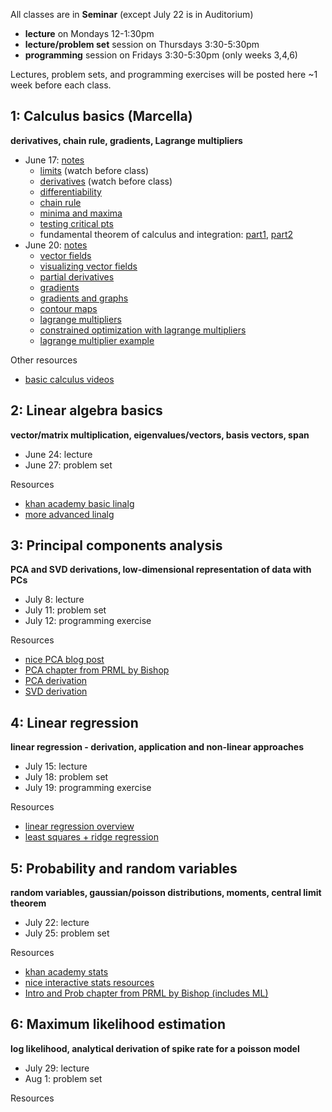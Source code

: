 All classes are in **Seminar** (except July 22 is in Auditorium)
- **lecture** on Mondays 12-1:30pm 
- **lecture/problem set** session on Thursdays 3:30-5:30pm
- **programming** session on Fridays 3:30-5:30pm (only weeks 3,4,6) 

Lectures, problem sets, and programming exercises will be posted here ~1 week before each class.

## 1: Calculus basics (Marcella)

**derivatives, chain rule, gradients, Lagrange multipliers**

- June 17: [notes](week1_calc/CalcLectureNotes_1.pdf)
    - [limits](https://www.khanacademy.org/math/ap-calculus-ab/ab-limits-new/ab-limits-optional/v/limit-intuition-review) (watch before class)
    - [derivatives](https://www.khanacademy.org/math/calculus-1/cs1-derivatives-definition-and-basic-rules/cs1-derivative-definition/v/calculus-derivatives-1-new-hd-version) (watch before class)
    - [differentiability](https://www.khanacademy.org/math/calculus-1/cs1-derivatives-definition-and-basic-rules/cs1-differentiability/v/differentiability)
    - [chain rule](https://www.khanacademy.org/math/calculus-1/cs1-derivatives-chain-rule-and-other-advanced-topics/cs1-chain-rule/v/chain-rule-introduction)
    - [minima and maxima](https://www.khanacademy.org/math/ap-calculus-ab/ab-diff-analytical-applications-new/ab-5-2/v/minima-maxima-and-critical-points)
    - [testing critical pts](https://www.khanacademy.org/math/ap-calculus-ab/ab-diff-analytical-applications-new/ab-5-4/v/testing-critical-points-for-local-extrema)
    - fundamental theorem of calculus and integration: [part1](https://www.khanacademy.org/math/ap-calculus-ab/ab-integration-new/ab-6-4/v/fundamental-theorem-of-calculus), [part2](https://www.khanacademy.org/math/ap-calculus-ab/ab-integration-new/ab-6-7/v/connecting-the-first-and-second-fundamental-theorems-of-calculus)
- June 20: [notes](week1_calc/CalcLectureNotes_2.pdf)
    - [vector fields](https://www.khanacademy.org/math/multivariable-calculus/thinking-about-multivariable-function/visualizing-vector-valued-functions/v/vector-fields-introduction)
    - [visualizing vector fields](https://www.khanacademy.org/math/multivariable-calculus/thinking-about-multivariable-function/visualizing-vector-valued-functions/v/fluid-flow-and-vector-fields)
    - [partial derivatives](https://www.khanacademy.org/math/multivariable-calculus/multivariable-derivatives/partial-derivatives/v/partial-derivatives-introduction)
    - [gradients](https://www.khanacademy.org/math/multivariable-calculus/multivariable-derivatives/gradient-and-directional-derivatives/v/gradient)
    - [gradients and graphs](https://www.khanacademy.org/math/multivariable-calculus/multivariable-derivatives/gradient-and-directional-derivatives/v/gradient-and-graphs)
    - [contour maps](https://www.khanacademy.org/math/multivariable-calculus/multivariable-derivatives/gradient-and-directional-derivatives/v/gradient-and-contour-maps)
    - [lagrange multipliers](https://www.khanacademy.org/math/multivariable-calculus/applications-of-multivariable-derivatives/lagrange-multipliers-and-constrained-optimization/v/constrained-optimization-introduction)
    - [constrained optimization with lagrange multipliers](https://www.khanacademy.org/math/multivariable-calculus/applications-of-multivariable-derivatives/lagrange-multipliers-and-constrained-optimization/v/lagrange-multipliers-using-tangency-to-solve-constrained-optimization)
    - [lagrange multiplier example](https://www.khanacademy.org/math/multivariable-calculus/applications-of-multivariable-derivatives/lagrange-multipliers-and-constrained-optimization/v/finishing-the-intro-lagrange-multiplier-example)

Other resources
- [basic calculus videos](https://www.youtube.com/user/patrickJMT)

## 2: Linear algebra basics

**vector/matrix multiplication, eigenvalues/vectors, basis vectors, span**

- June 24: lecture
- June 27: problem set

Resources
- [khan academy basic linalg](https://www.khanacademy.org/math/linear-algebra/vectors-and-spaces)
- [more advanced linalg](https://ocw.mit.edu/courses/mathematics/18-06sc-linear-algebra-fall-2011/syllabus/)

## 3: Principal components analysis

**PCA and SVD derivations, low-dimensional representation of data with PCs**

- July 8: lecture
- July 11: problem set
- July 12: programming exercise

Resources
- [nice PCA blog post](http://alexhwilliams.info/itsneuronalblog/2016/03/27/pca/)
- [PCA chapter from PRML by Bishop](week3_pca/bishop_ch12.pdf)
- [PCA derivation](https://www.youtube.com/watch?v=L-pQtGm3VS8)
- [SVD derivation](https://www.youtube.com/watch?v=mBcLRGuAFUk)

## 4: Linear regression

**linear regression - derivation, application and non-linear approaches**

- July 15: lecture
- July 18: problem set
- July 19: programming exercise

Resources
- [linear regression overview](https://www.youtube.com/watch?v=rVviNyIR-fI)
- [least squares + ridge regression](https://ocw.mit.edu/courses/mathematics/18-086-mathematical-methods-for-engineers-ii-spring-2006/video-lectures/lecture-21-optimization-with-constraints/)

## 5: Probability and random variables

**random variables, gaussian/poisson distributions, moments, central limit theorem**

- July 22: lecture
- July 25: problem set

Resources
- [khan academy stats](https://www.youtube.com/playlist?list=PLC58778F28211FA19)
- [nice interactive stats resources](https://www4.stat.ncsu.edu/~post/teaching.html)
- [Intro and Prob chapter from PRML by Bishop (includes ML)](week5_prob/bishop_ch1-2.pdf)

## 6: Maximum likelihood estimation

**log likelihood, analytical derivation of spike rate for a poisson model**

- July 29: lecture
- Aug 1: problem set

Resources
